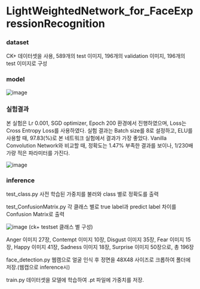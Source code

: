 # LightWeightedNetwork_for_FaceExpressionRecognition

### dataset
CK+ 데이터셋을 사용, 589개의 test 이미지, 196개의 validation 이미지, 196개의 test 이미지로 구성

### model
![image](https://user-images.githubusercontent.com/65028694/124432560-b8d4cf80-ddac-11eb-94fb-771c70775237.png)

### 실험결과
본 실험은 Lr 0.001, SGD optimizer, Epoch 200 환경에서 진행하였으며, Loss는 Cross Entropy Loss를 사용하였다. 실험 결과는 Batch size를 8로 설정하고, ELU를 사용할 때, 97.83(%)로 본 네트워크 실험에서 결과가 가장 좋았다. Vanilla Convolution Network와 비교할 때, 정확도는 1.47% 부족한 결과를 보이나, 1/230배 가량 적은 파라미터를 가진다.

![image](https://user-images.githubusercontent.com/65028694/124432697-dd30ac00-ddac-11eb-872e-37b92cd901bc.png)

### inference 
test_class.py 사전 학습된 가중치를 불러와 class 별로 정확도를 출력

test_ConfusionMatrix.py 각 클래스 별로 true label과 predict label 차이를 Confusion Matrix로 출력


![image](https://user-images.githubusercontent.com/65028694/124432256-65628180-ddac-11eb-989d-8792735f0bdc.png)
(ck+ testset 클래스 별 구성)

Anger 이미지 27장, Contempt 이미지 10장, Disgust 이미지 35장, Fear 이미지 15장, Happy 이미지 41장, Sadness 이미지 18장, Surprise 이미지 50장으로, 총 196장

face_detection.py 웹캠으로 얼굴 인식 후 정면을 48X48 사이즈로 크롭하여 폴더에 저장.(웹캡으로 inference시)

train.py 데이터셋을 모델에 학습하여 .pt 파일에 가중치를 저장.
